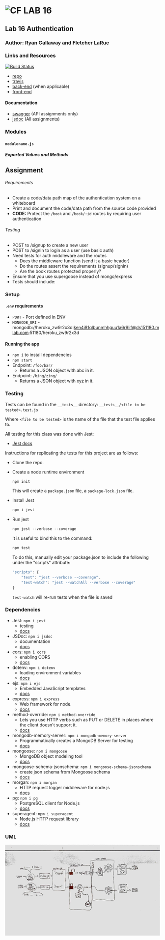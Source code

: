 ![CF](http://i.imgur.com/7v5ASc8.png) LAB 16
=================================================

## Lab 16 Authentication

### Author: Ryan Gallaway and Fletcher LaRue

### Links and Resources

[![Build Status](https://www.travis-ci.com/rkgallaway/16-authentication.svg?branch=master)](https://www.travis-ci.com/rkgallaway/16-authentication)

* [repo](https://github.com/rkgallaway/16-authentication)
* [travis](https://www.travis-ci.com/rkgallaway/16-authentication)
* [back-end](https://lab16-authentication-rg-fl.herokuapp.com) (when applicable)
* [front-end](localhost:3000)

#### Documentation
* [swagger](http://xyz.com) (API assignments only)
* [jsdoc](http://xyz.com) (All assignments)

### Modules
#### `modulename.js`
##### Exported Values and Methods

## Assignment
###### Requirements
* Create a code/data path map of the authentication system on a whiteboard
* Print and document the code/data path from the source code provided 
* **CODE:** Protect the `/book` and `/book/:id` routes by requiring user authentication

###### Testing
* POST to /signup to create a new user
* POST to /signin to login as a user (use basic auth)
* Need tests for auth middleware and the routes
  * Does the middleware function (send it a basic header)
  * Do the routes assert the requirements (signup/signin)
  * Are the book routes protected properly?
* Ensure that you use supergoose instead of mongo/express
* Tests should include:



### Setup
#### `.env` requirements
* `PORT` - Port defined in ENV
* `MONGODB_URI` - mongodb://heroku_zw9r2x3d:ken4i81qlbunmhhguu1a6r9lif@ds151180.mlab.com:51180/heroku_zw9r2x3d

#### Running the app
* `npm i` to install dependencies
* `npm start`
* Endpoint: `/foo/bar/`
  * Returns a JSON object with abc in it.
* Endpoint: `/bing/zing/`
  * Returns a JSON object with xyz in it.
  
### Testing
Tests can be found in the `__tests__` directory:
`__tests__/<file to be tested>.test.js`

Where `<file to be tested>` is the name of the file that the test file applies to.

All testing for this class was done with Jest: 
* [Jest docs](https://jestjs.io/docs/en/getting-started)

Instructions for replicating the tests for this project are as follows:

* Clone the repo.
* Create a node runtime environment

    ```JavaScript
    npm init
    ```
    This will create a `package.json` file, a `package-lock.json` file.

* Install Jest

    ```JavaScript
    npm i jest
    ```

* Run jest

    ```JavaScript
    npm jest --verbose --coverage
    ```
    It is useful to bind this to the command:
    ```JavaScript
    npm test
    ```
    To do this, manually edit your package.json to include the following under the "scripts" attribute:
    ```Javascript
    "scripts": {
        "test": "jest --verbose --coverage",
        "test-watch": "jest --watchAll --verbose --coverage"
    }
    ```
    `test-watch` will re-run tests when the file is saved


### Dependencies

* Jest: `npm i jest` 
    * testing
    * [docs](https://jestjs.io/docs/en/getting-started)
* JSDoc: `npm i jsdoc`
    * documentation
    * [docs](http://usejsdoc.org/)
* cors: `npm i cors`
    * enabling CORS
    * [docs](https://www.npmjs.com/package/cors)
* dotenv: `npm i dotenv`
    * loading environment variables
    * [docs](https://www.npmjs.com/package/dotenv)
* ejs: `npm i ejs`
    * Embedded JavaScript templates
    * [docs](https://www.npmjs.com/package/ejs)
* express: `npm i express`
    * Web framework for node.
    * [docs](https://www.npmjs.com/package/express)
* method-override: `npm i method-override`
    * Lets you use HTTP verbs such as PUT or DELETE in places where the client doesn't support it.
    * [docs](https://www.npmjs.com/package/method-override)
* mongodb-memory-server: `npm i mongodb-memory-server`
    * Programmatically creates a MongoDB Server for testing
    * [docs](https://www.npmjs.com/package/mongodb-memory-server)
* mongoose: `npm i mongoose`
    * MongoDB object modeling tool
    * [docs](https://www.npmjs.com/package/mongoose)
* mongoose-schema-jsonschema: `npm i mongoose-schema-jsonschema`
    * create json schema from Mongoose schema
    * [docs](https://www.npmjs.com/package/mongoose-schema-jsonschema)
* morgan: `npm i morgan`
    * HTTP request logger middleware for node.js
    * [docs](https://www.npmjs.com/package/morgan)
* pg: `npm i pg`
    * PostgreSQL client for Node.js
    * [docs](https://www.npmjs.com/package/pg)
* superagent: `npm i superagent`
    * Node.js HTTP request library
    * [docs](https://www.npmjs.com/package/superagent)

### UML
![UML](assets/lab16-uml.jpg)
